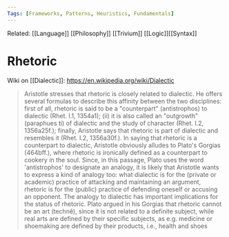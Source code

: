 ```yaml
---
Tags: [Frameworks, Patterns, Heuristics, Fundamentals]
---
```

Related: [[Language]] [[Philosophy]] [[Trivium]] [[Logic]][[Syntax]]

# Rhetoric


Wiki on [[Dialectic]]: https://en.wikipedia.org/wiki/Dialectic
> Aristotle stresses that rhetoric is closely related to dialectic. He offers several formulas to describe this affinity between the two disciplines: first of all, rhetoric is said to be a "counterpart" (antistrophos) to dialectic (Rhet. I.1, 1354a1); (ii) it is also called an "outgrowth" (paraphues ti) of dialectic and the study of character (Rhet. I.2, 1356a25f.); finally, Aristotle says that rhetoric is part of dialectic and resembles it (Rhet. I.2, 1356a30f.). In saying that rhetoric is a counterpart to dialectic, Aristotle obviously alludes to Plato's Gorgias (464bff.), where rhetoric is ironically defined as a counterpart to cookery in the soul. Since, in this passage, Plato uses the word 'antistrophos' to designate an analogy, it is likely that Aristotle wants to express a kind of analogy too: what dialectic is for the (private or academic) practice of attacking and maintaining an argument, rhetoric is for the (public) practice of defending oneself or accusing an opponent. The analogy to dialectic has important implications for the status of rhetoric. Plato argued in his Gorgias that rhetoric cannot be an art (technê), since it is not related to a definite subject, while real arts are defined by their specific subjects, as e.g. medicine or shoemaking are defined by their products, i.e., health and shoes